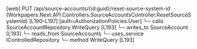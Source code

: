 [web] PUT /api/source-accounts/{id:guid}/reset-source-system-id  (Workpapers.Next.API.Controllers.SourceAccountsController.ResetSourceSystemId)  [L190–L197] [auth=AuthorizationPolicies.User]
  └─ calls SourceAccountRepository.WriteQuery [L193]
  └─ writes_to SourceAccount [L193]
    └─ reads_from SourceAccounts
  └─ uses_service IControlledRepository<SourceAccount>
    └─ method WriteQuery [L193]

